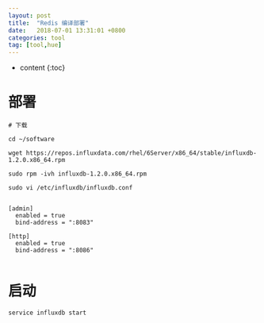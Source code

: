 ```yaml
---
layout: post
title:  "Redis 编译部署"
date:   2018-07-01 13:31:01 +0800
categories: tool
tag: [tool,hue]
---
```


* content
{:toc}



# 部署


```shell
# 下载

cd ~/software

wget https://repos.influxdata.com/rhel/6Server/x86_64/stable/influxdb-1.2.0.x86_64.rpm

sudo rpm -ivh influxdb-1.2.0.x86_64.rpm

sudo vi /etc/influxdb/influxdb.conf


[admin]
  enabled = true
  bind-address = ":8083"

[http]
  enabled = true
  bind-address = ":8086"


```


# 启动

```shell
service influxdb start
```

